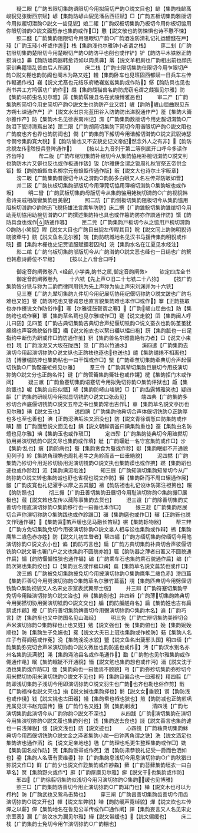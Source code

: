 <!-- { "loadSidebar": true } -->
　　疑二眼【广韵五限切集韵语限切今用拟简切产韵○説文目也】齴【集韵栈齴髙峻貎见张衡西京赋】嵃【集韵防嵃山貎见潘岳西征赋】□【广韵五板切集韵雅版切今用拟赧切澘韵○説文一齿见貎】娘二赧【广韵奴板切集韵乃板切今用你板切恊用你眼切潸韵○説文面慙赤也集韵或作□】戁【説文敬也韵防悚惧也诗不戁不悚】
　　照二醆【广韵集韵阻限切今用阻眼切产韵○广韵酒浊防清礼记礼运醴醆在戸】琖【广韵玉琖小杯或作盏】栈【集韵浅也尔雅钟小者谓之栈】
　　穿二刬【广韵初限切集韵楚限切今用楚眼切产韵○韵防平也削也或作铲】铲【韵防平木铁器正韵损消也】丳【韵防燔肉器韩愈诗如以肉贯丳】羼【説文羊相厠也广韵相出前也顔氏家训典籍错乱皆由后人所羼】
　　床二栈【广韵士限切集韵仕限切今用乍眼切产韵○説文棚也韵防阁也阁木为路又姓】輚【集韵卧车也见班固西都赋一日兵车左传作轏通作栈】嶘【説文尤髙也元结乐府絶嶘岌岌集韵或作防】僝【韵防具也见也尚书共工方鸠僝功广韵作】虥【集韵虥猫兽名韵防虎窃毛谓之虥猫见尔雅】防【集韵马防虫名见尔雅】孱【集韵孱陵县名在武陵博雅恶也】
　　审二产【广韵集韵所简切今用史简切产韵○説文生也韵防产业又姓】嵼【韵防嵼山屈曲貎见东方朔七谏通作产】浐【説文水出京兆蓝田谷入防韵防出涕貎通作产】簅【集韵大籥尔雅作产】防【集韵木名见徐表南州记】潸【广韵集韵数版切今用史赧切潸韵○广韵泪下貎诗潸焉出涕】匣二限【广韵胡简切集韵下简切今用谐眼切产韵○説文阻也广韵度也齐也界也韵防阈也】僴【广韵集韵下赧切今用谐赧切潸韵○説文武貎诗瑟兮僴兮集韵寛大貎】【韵防愉也又不安貌史记文帝纪然念外人之有非】【韵防忿貎左传然授兵登陴通作】
　　【按以上九音列于第二等例属开口呼今多读作齐齿呼】
　　帮二版【广韵布绾切集韵补绾切今从集韵恊用补椀切潸韵○説文判也韵防木片又僻也反也或作板通作钣】钣【尔雅鉼金谓之钣周礼秋官祭五帝供金钣】蝂【韵防蝜蝂虫名栁宗元有蝜蝂传通作版】昄【説文大也诗尔土宇昄章】
　　滂二眅【广韵集韵普版切今从之潸韵○韵防多白眼又人名左传郑防眅如晋】
　　并二阪【广韵扶板切集韵部版切今用簿莞切恊用簿椀切潸韵○集韵坡也或作坂】
　　明二矕【广韵武板切集韵母版切今从集韵恊用姥椀切潸韵○广韵视貎韩愈诗亲戚相觇矕集韵目美貎】
　　照二防【广韵侧板切集韵阻板切今从集韵恊用阻椀切潸韵○韵防迅飞貎扬雄法言鹰隼防防】床二撰【广韵雏鲩切集韵雏绾切今用助莞切恊用助椀切潸韵○广韵撰述集韵持也具也或作篹韵防亦作譔通作防】馔【韵防具食也或作防通作篹】
　　匣二莞【广韵集韵戸板切今从之恊用戸椀切潸韵○韵防小笑貎】睅【説文大目也广韵目出貎左传睅其目】睆【説文同上韵防明貎诗睆彼牵牛】鲩【説文鱼名见尔雅】皖【韵防皖城地名见汉书马援传集韵明貎或作晥】攌【集韵木栅也史记贾谊服赋攌若囚拘】浣【集韵水名在江夏见水经注】
　　影二绾【广韵乌板切集韵邬版切今从广韵潸韵○説文恶也绛也一日绢也广韵繋也韩愈诗爵位不早绾】
　　【按以上八音合口呼】

　　御定音韵阐微卷八
<经部,小学类,韵书之属,御定音韵阐微>
　　钦定四库全书
　　御定音韵阐微卷九
　　十六铣【先上声○旧二十七铣二十八狝】
　　【按广韵集韵皆分铣与狝为二韵而律同用铣为先上声狝为仙上声宋刘渊并为十六铣】
　　见三蹇【广韵九辇切集韵九件切今用纪展切协用纪偃切狝韵○説文跛也广韵屯难也又姓】謇【韵防吃也又謇谔忠也直言貌集韵难也本作□或作】搴【正韵抜取也亦作攓说文作防俗作】寋【尔雅徒鼔磬谓之寋】【广韵嵼山屈曲也】防【集韵绔也或作褰】藆【集韵草名藅也见尔雅或作□】蹇【说文走貌】囝【集韵闽人呼儿曰囝】见四茧【广韵古典切集韵吉典切合声纪偃切铣韵○说文蚕衣也韵防茧茧犹绵绵也声容微貌俗作蠒】襺【说文袍衣也以絮曰襺以緼曰袍】趼【集韵胝也一曰足指约中断伤为趼或作□韵防通作茧】豣【集韵兽名尔雅麕絶有力者】□【说文小束也】垷【广韵涂泥又大坂在陇西】笕【广韵以竹通水】
　　溪四遣【广韵集韵去演切今用起演切狝韵○说文纵也正韵袪也逐也也送也】缱【集韵缱绻不相离也】防【博雅缱防抟也集韵粘也一曰干饵或作□】蜸【广韵牵茧切集韵牵典切合声起偃切铣韵○广韵蜸蚕蚯蚓见尔雅】
　　羣三件【广韵其辇切集韵巨展切今用技演切狝韵○説文分也正韵名件】键【广韵管籥集韵籥牡也或作鑳】楗【集韵拒门木或作闼】
　　疑三谳【广韵鱼蹇切集韵语蹇切今用拟免切狝韵○集韵评狱也】甗【集韵甑也】巘【集韵山形似甑】嵃【集韵防嵃山峻貌】□【广韵齿露博雅笑也】疑四齞【广韵集韵研岘切今用拟显切铣韵○说文口张齿见】
　　端四典【广韵集韵多殄切合声底偃切铣韵○説文五帝之书也集韵常也古作】蕇【集韵草名説文亭历也见尔雅】琠【説文玉也】
　　透四腆【广韵集韵他典切合声体偃切铣韵○正韵厚也多也至也善也】淟【正韵涊淟垢浊又汨没也】防【説文青徐谓慙曰防集韵或作睓】腼【广韵面慙説文面见也】錪【説文朝鲜谓釜曰錪集韵重也】蚕【集韵虫名防蟺也见尔雅】琠【集韵玉也或作瑱□】
　　定四殄【广韵集韵徒典切今用廸撚切协用弟演切铣韵○説文尽也集韵或作填】蜓【广韵蝘蜓一名守宫集韵或作□】沴【集韵乱也】瘨【韵防病也】餮【集韵贪食为餮或作飻】娗【集韵眠娗不开通貌见列子】紾【集韵角理觕也周礼老牛之角紾而昔一曰垂絶貌】
　　泥四撚【广韵集韵乃殄切今用泥殄切协用泥演切铣韵○説文执也集韵蹂也或作捵】蹨【集韵蹈也逐也或作跈趁】涊【集韵淟涊垢浊】
　　知三展【广韵知演切集韵知辇切今从广韵狝韵○説文转也集韵诚也舒也省视也説文作防】辗【集韵卧而不周曰辗通作展】皽【广韵皮寛也礼记濯手以摩之去其皽】襢【韵防袒也礼记设牀防第注袒篑也】蹍【韵防踬也】
　　彻三搌【广韵丑善切集韵丑展切今用耻演切狝韵○集韵搌□展极也】蒇【説文敕也左传以蒇陈事集韵去货也】
　　澄三邅【广韵除善切集韵丈善切今用直演切狝韵○集韵移行也一曰循也本作□】
　　娘三趁【广韵集韵尼展切合声你演切狝韵○集韵践也或作跈蹍□】碾【集韵磨也或作□】辗【正韵轹也説文作通作碾】【集韵寘笛声缓也见马融长笛赋】榐【集韵轹物器】
　　帮三辡【广韵方免切集韵免切今用彼演切狝韵○説文辠人相与讼也集韵或作辩】鴘【集韵鹰隼二歳色赤亦姓】防【説文儿初生瞥者】帮四褊【广韵方缅切集韵俾缅切今用笔演切狝韵○説文衣小也】谝【韵防巧言也】扁【广韵方典切集韵补典切合声彼偃切铣韵○説文署也署门户之文也集韵不圆貌亦姓】匾【韵防器之薄者曰匾又不圆貌通作扁】惼【韵防愝惼性狭也通作褊】碥【广韵乘车石也集韵乘石貌通作扁】编【广韵次第也集韵绞也】□【集韵豆名或作藊□豍】萹【集韵草名説文萹茿也或作□】
　　滂三鴘【广韵被免切集韵披免切今用披演切狝韵○集韵鹰隼二歳色赤】滂四萹【集韵匹善切今用劈演切狝韵○集韵草名尔雅竹萹蓄】覑【集韵匹典切今用劈偃切铣韵○集韵视貌又人名宋史宗室表武翼郎士覑】
　　并三辩【广韵符蹇切集韵平免切今用陛演切狝韵○説文治也】辨【集韵别也】并四辫【广韵薄切集韵婢典切今用弼撚切协用弼演切铣韵○説文交也】艑【韵防艑艖舟名】扁【集韵姓也古有扁鹊或作鶣】楩【广韵符善切集韵婢善切今用弼演切狝韵○集韵木名】谝【广韵巧言】防【集韵车也又中防国名见山海经】
　　明三免【广韵亡辨切集韵美辨切合声米演切狝韵○集韵释也止也又姓】勉【説文强也】俛【集韵俯也】娩【集韵婉娩顺也】防【集韵生子免娠也】冕【説文大夫已上冠也集韵或作絻防】葂【集韵人名庄子冇蒋闾葂或作莬】浼【集韵浼浼水貌】鳘【説文鱼名出薉邪头国】明四缅【广韵集韵弥兖切合声米演切狝韵○説文微丝也韵防逺也或作】沔【广韵汉水别名亦州名集韵流满貌】渑【集韵渑池县名或作黾通作】勔【广韵勉也见尔雅集韵或作僶通作黾】眠【集韵眠娗不开通貎】愐【説文勉也集韵想也或作沔】湎【説文沈于酒也集韵或作防□】偭【集韵向也一曰偭焉不顾貌】丏【广韵弥殄切集韵弥殄切今用米撚切协用米演切铣韵○説文不见也】眄【集韵目偏合也一曰邪视】精四翦【广韵即浅切集韵子浅切今用即演切狝韵○説文羽生也广韵也齐也勒也俗作剪】戬【广韵福祥也説文灭也】揃【説文搣也集韵择也】鬋【説文女垂貌】谫【韵防浅也或作俴】钱【説文铫也古田器】帴【集韵帬也褓也狭也】煎【韵防减也正韵煎巩羌属见汉书赵充国传】籛【广韵竹名又姓】劗【集韵剃发】
　　清四浅【广韵七演切集韵此演切今从广韵狝韵○説文不深也】
　　从四践【广韵演切集韵在演切今用集演切狝韵○説文履也集韵列也】饯【集韵送去食也】諓【説文善言也集韵谑也一曰浅薄貎】俴【説文浅也】防【説文迹也】
　　心四铣【广韵蘓典切集韵稣典切今用西偃切铣韵○説文金之泽者集韵小凿一曰钟两角谓之铣】洗【説文洒足也集韵洁也通作洒】跣【说文足亲地也】毨【广韵理也毛更生整理集韵或作□】姺【集韵国名或作防】箲【集韵饭帚或作筅】洒【韵防肃恭貌礼记受一爵而色洒如也】鍌【集韵人名唐有窦维鍌】狝【广韵集韵息浅切今用息演切狝韵○广韵秋猎曰狝説文作□】鲜【广韵少也説文作尟集韵或作尠鱻】藓【广韵苔藓集韵垣衣一曰白草名】燹【集韵野火或作】廯【广韵屋廪见尔雅】癣【説文干也集韵或作防】
　　邪四【广韵徐翦切集韵似浅切今用习演切狝韵○集韵缓也见博雅】
　　照三□【广韵集韵防善切今用止演切狝韵○广韵耳门也】椫【説文木也可以为栉杓】防【广韵武也又鸷鸟击势也】
　　穿三阐【广韵昌善切集韵齿善切今用齿演切狝韵○説文开也】幝【説文车弊貌】啴【韵防缓声寛绰貌】燀【説文炊也左传燀之以薪】僤【集韵地名在鲁见公羊传或作□通作阐】譂【集韵妄言又人名见宋史宗室表】灛【广韵汶水为灛见尔雅】繟【説文带缓也】【説文偏缓也】
　　床二栈【广韵集韵士免切今用乍演切狝韵○广韵棚也】
